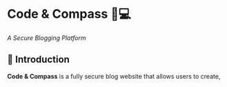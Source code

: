 # Code & Compass 🧭💻
*A Secure Blogging Platform*
## 🌟 Introduction 
**Code & Compass** is a fully secure blog website that allows users to create,
